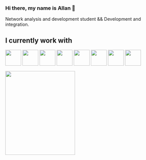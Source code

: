 ### Hi there, my name is Allan 👋
Network analysis and development student && Development and integration.

## **I currently work with**

<img width="50" height="50" src="https://cdn.jsdelivr.net/gh/devicons/devicon@latest/icons/javascript/javascript-original.svg" /> <img width="50" height="50" src="https://cdn.jsdelivr.net/gh/devicons/devicon@latest/icons/css3/css3-original.svg" /> <img width="50" height="50" src="https://cdn.jsdelivr.net/gh/devicons/devicon@latest/icons/html5/html5-original.svg" />  <img width="50" height="50" src="https://cdn.jsdelivr.net/gh/devicons/devicon@latest/icons/git/git-original.svg" />
  <img   width="50" height="50"  src="https://cdn.jsdelivr.net/gh/devicons/devicon@latest/icons/xml/xml-original.svg" />
  <img  width="50" height="50" src="https://cdn.jsdelivr.net/gh/devicons/devicon@latest/icons/insomnia/insomnia-original.svg" />
    <img width="50" height="50" src="https://cdn.jsdelivr.net/gh/devicons/devicon@latest/icons/linux/linux-original.svg" />
<img width="50" height="50" src="https://cdn.jsdelivr.net/gh/devicons/devicon@latest/icons/react/react-original.svg" />
          
<img src="https://media.licdn.com/dms/image/v2/D4D22AQEJo1C1_BYDyg/feedshare-shrink_800/feedshare-shrink_800/0/1692450388739?e=2147483647&v=beta&t=BS7ASvI3V4hbFVCB60bQes0PiJlZ7Nfrv9Agi3MdXYM" width="220" height="265">
